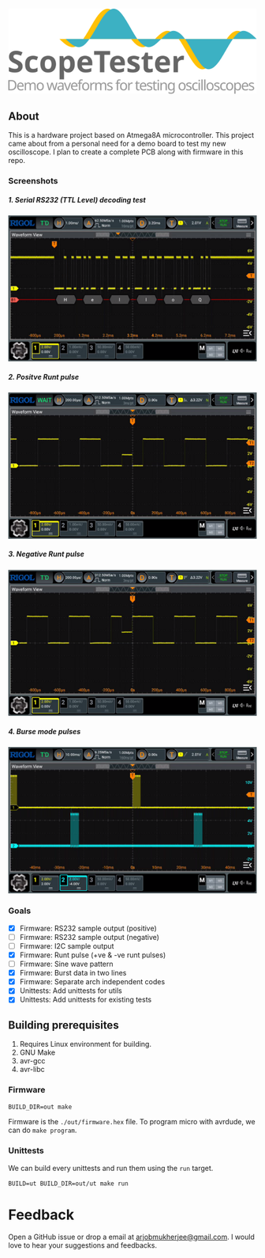 <p align="center">
    <img src="/docs/images/logo.svg"/>
    <br/>
</p>

## About

This is a hardware project based on Atmega8A microcontroller. This project came about from a
personal need for a demo board to test my new oscilloscope. I plan to create a complete PCB
along with firmware in this repo.

### Screenshots

##### 1. Serial RS232 (TTL Level) decoding test

![rs232](docs/images/usart.png)

##### 2. Positve Runt pulse

![Positive runt pulse](docs/images/positive_runt.png)

##### 3. Negative Runt pulse

![Negative runt pulse](docs/images/negative_runt.png)

##### 4. Burse mode pulses

![Negative runt pulse](docs/images/burst_pulses.png)

### Goals

- [X] Firmware: RS232 sample output (positive)
- [ ] Firmware: RS232 sample output (negative)
- [ ] Firmware: I2C sample output
- [X] Firmware: Runt pulse (+ve & -ve runt pulses)
- [ ] Firmware: Sine wave pattern
- [X] Firmware: Burst data in two lines
- [X] Firmware: Separate arch independent codes
- [X] Unittests: Add unittests for utils
- [X] Unittests: Add unittests for existing tests

## Building prerequisites

1. Requires Linux environment for building.
2. GNU Make
3. avr-gcc
4. avr-libc

### Firmware

```
BUILD_DIR=out make
```

Firmware is the `./out/firmware.hex` file. To program micro with avrdude, we can do `make program`.

### Unittests

We can build every unittests and run them using the `run` target.

```
BUILD=ut BUILD_DIR=out/ut make run
```

# Feedback

Open a GitHub issue or drop a email at arjobmukherjee@gmail.com. I would love to hear your
suggestions and feedbacks.

